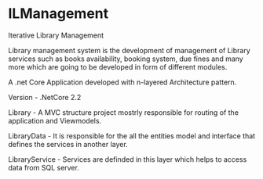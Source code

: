 # ILManagement
Iterative Library Management

Library management system is the development of management of Library services such as books availability, booking system, due fines and many more which are going to be developed in form of different modules.

A .net Core Application developed with n-layered Architecture pattern.

Version - .NetCore 2.2

Library - A MVC structure project mostrly responsible for routing of the application and Viewmodels.

LibraryData - It is responsible for the all the entities model and interface that defines the services in another layer.

LibraryService - Services are definded in this layer which helps to access data from SQL server.
